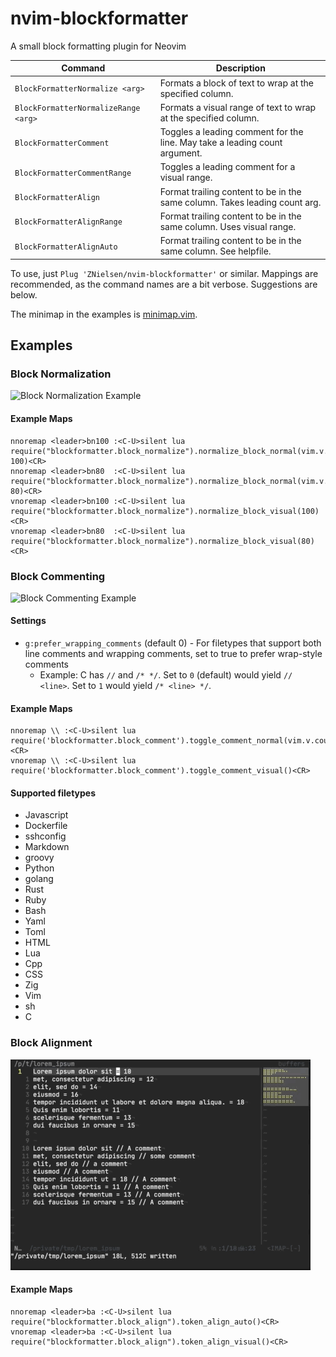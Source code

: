 # nvim-blockformatter
A small block formatting plugin for Neovim

| Command                              | Description                                                                 |
|--------------------------------------|-----------------------------------------------------------------------------|
| `BlockFormatterNormalize <arg>`      | Formats a block of text to wrap at the specified column.                    |
| `BlockFormatterNormalizeRange <arg>` | Formats a visual range of text to wrap at the specified column.             |
| `BlockFormatterComment`              | Toggles a leading comment for the line. May take a leading count argument.  |
| `BlockFormatterCommentRange`         | Toggles a leading comment for a visual range.                               |
| `BlockFormatterAlign`                | Format trailing content to be in the same column. Takes leading count arg.  |
| `BlockFormatterAlignRange`           | Format trailing content to be in the same column. Uses visual range.        |
| `BlockFormatterAlignAuto`            | Format trailing content to be in the same column. See helpfile.             |


To use, just `Plug 'ZNielsen/nvim-blockformatter'` or similar. Mappings are recommended, as the command names are a bit verbose. Suggestions are below.

The minimap in the examples is [minimap.vim](https://github.com/wfxr/minimap.vim).

## Examples
### Block Normalization
![Block Normalization Example](https://raw.githubusercontent.com/znielsen/nvim-blockformatter/main/.github/images/block_normalizer_example.gif)

#### Example Maps
```
nnoremap <leader>bn100 :<C-U>silent lua require("blockformatter.block_normalize").normalize_block_normal(vim.v.count1, 100)<CR>
nnoremap <leader>bn80  :<C-U>silent lua require("blockformatter.block_normalize").normalize_block_normal(vim.v.count1, 80)<CR>
vnoremap <leader>bn100 :<C-U>silent lua require("blockformatter.block_normalize").normalize_block_visual(100)<CR>
vnoremap <leader>bn80  :<C-U>silent lua require("blockformatter.block_normalize").normalize_block_visual(80)<CR>
```

### Block Commenting
![Block Commenting Example](https://raw.githubusercontent.com/znielsen/nvim-blockformatter/main/.github/images/block_commenter_example.gif)

#### Settings
- `g:prefer_wrapping_comments` (default 0) - For filetypes that support both line comments and wrapping comments, set to true to prefer wrap-style comments
    - Example: C has `//` and `/* */`. Set to `0` (default) would yield `// <line>`. Set to `1` would yield `/* <line> */`.

#### Example Maps
```
nnoremap \\ :<C-U>silent lua require('blockformatter.block_comment').toggle_comment_normal(vim.v.count1)<CR>
vnoremap \\ :<C-U>silent lua require('blockformatter.block_comment').toggle_comment_visual()<CR>
```
#### Supported filetypes
- Javascript
- Dockerfile
- sshconfig
- Markdown
- groovy
- Python
- golang
- Rust
- Ruby
- Bash
- Yaml
- Toml
- HTML
- Lua
- Cpp
- CSS
- Zig
- Vim
- sh
- C

### Block Alignment
![Block Alignment Example](https://raw.githubusercontent.com/znielsen/nvim-blockformatter/main/.github/images/block_aligner_example.gif)

#### Example Maps
```
nnoremap <leader>ba :<C-U>silent lua require("blockformatter.block_align").token_align_auto()<CR>
vnoremap <leader>ba :<C-U>silent lua require("blockformatter.block_align").token_align_visual()<CR>
```
